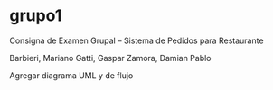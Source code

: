 # grupo1
Consigna de Examen Grupal – Sistema de Pedidos para Restaurante

Barbieri, Mariano
Gatti, Gaspar
Zamora, Damian Pablo

Agregar diagrama UML y de flujo
